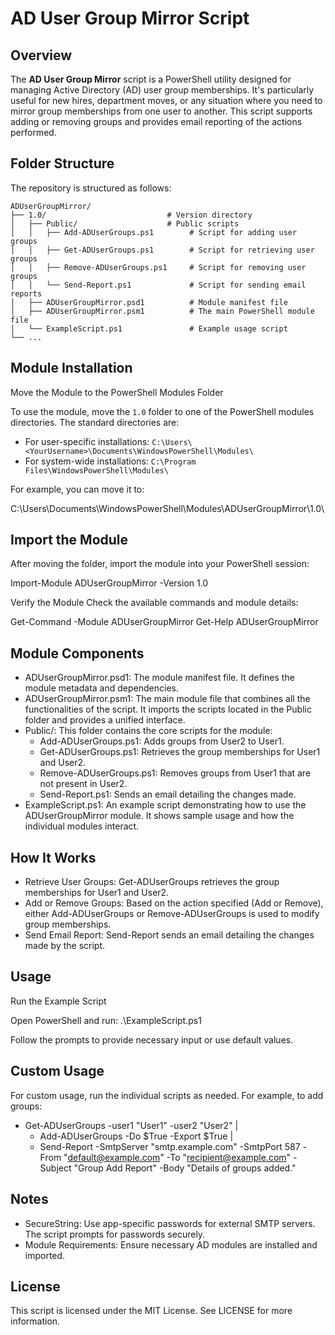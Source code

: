 # AD User Group Mirror Script

## Overview

The **AD User Group Mirror** script is a PowerShell utility designed for managing Active Directory (AD) user group memberships. It's particularly useful for new hires, department moves, or any situation where you need to mirror group memberships from one user to another. This script supports adding or removing groups and provides email reporting of the actions performed.

## Folder Structure

The repository is structured as follows:

```
ADUserGroupMirror/
├── 1.0/                           # Version directory
│   ├── Public/                    # Public scripts
│   │   ├── Add-ADUserGroups.ps1        # Script for adding user groups
│   │   ├── Get-ADUserGroups.ps1        # Script for retrieving user groups
│   │   ├── Remove-ADUserGroups.ps1     # Script for removing user groups
│   │   └── Send-Report.ps1             # Script for sending email reports
│   ├── ADUserGroupMirror.psd1          # Module manifest file
│   ├── ADUserGroupMirror.psm1          # The main PowerShell module file
│   └── ExampleScript.ps1               # Example usage script
└── ...
```


## Module Installation

Move the Module to the PowerShell Modules Folder

To use the module, move the `1.0` folder to one of the PowerShell modules directories. The standard directories are:

- For user-specific installations: `C:\Users\<YourUsername>\Documents\WindowsPowerShell\Modules\`
- For system-wide installations: `C:\Program Files\WindowsPowerShell\Modules\`

For example, you can move it to:

C:\Users<YourUsername>\Documents\WindowsPowerShell\Modules\ADUserGroupMirror\1.0\

## Import the Module

After moving the folder, import the module into your PowerShell session:

Import-Module ADUserGroupMirror -Version 1.0

Verify the Module
Check the available commands and module details:

Get-Command -Module ADUserGroupMirror
Get-Help ADUserGroupMirror

## Module Components

- ADUserGroupMirror.psd1: The module manifest file. It defines the module metadata and dependencies.
- ADUserGroupMirror.psm1: The main module file that combines all the functionalities of the script. It imports the scripts located in the Public folder and provides a unified interface.
- Public/: This folder contains the core scripts for the module:
	- Add-ADUserGroups.ps1: Adds groups from User2 to User1.
	- Get-ADUserGroups.ps1: Retrieves the group memberships for User1 and User2.
	- Remove-ADUserGroups.ps1: Removes groups from User1 that are not present in User2.
	- Send-Report.ps1: Sends an email detailing the changes made.
- ExampleScript.ps1: An example script demonstrating how to use the ADUserGroupMirror module. It shows sample usage and how the individual modules interact.

## How It Works

- Retrieve User Groups: Get-ADUserGroups retrieves the group memberships for User1 and User2.
- Add or Remove Groups: Based on the action specified (Add or Remove), either Add-ADUserGroups or Remove-ADUserGroups is used to modify group memberships.
- Send Email Report: Send-Report sends an email detailing the changes made by the script.

## Usage

Run the Example Script

Open PowerShell and run:
.\ExampleScript.ps1

Follow the prompts to provide necessary input or use default values.

## Custom Usage

For custom usage, run the individual scripts as needed. For example, to add groups:
- Get-ADUserGroups -user1 "User1" -user2 "User2" |
	- Add-ADUserGroups -Do $True -Export $True |
	- Send-Report -SmtpServer "smtp.example.com" -SmtpPort 587 -From "default@example.com" -To "recipient@example.com" -Subject "Group Add Report" -Body "Details of groups added."

## Notes

- SecureString: Use app-specific passwords for external SMTP servers. The script prompts for passwords securely.
- Module Requirements: Ensure necessary AD modules are installed and imported.

## License

This script is licensed under the MIT License. See LICENSE for more information.